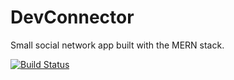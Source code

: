 # DevConnector

Small social network app built with the MERN stack.

[![Build Status](https://travis-ci.org/AlexVak/devconnector.svg?branch=master)](https://travis-ci.org/AlexVak/devconnector)
